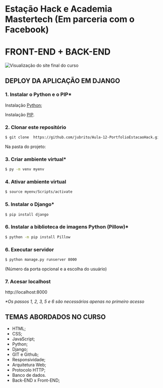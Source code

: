
# Estação Hack e Academia Mastertech (Em parceria com o Facebook)
# FRONT-END + BACK-END

![](\meusite\static\imagens\portfolio.gif?raw=true "Visualização do site final do curso")



## DEPLOY DA APLICAÇÃO EM DJANGO

### 1. Instalar o Python e o PIP*

Instalação [Python](https://www.python.org/downloads);

Instalação [PIP](https://pip.pypa.io/en/stable/installing).


### 2. Clonar este repositório 

```sh
$ git clone  https://github.com/jubrito/Aula-12-PortfolioEstacaoHack.git
```



Na pasta do projeto: 

### 3. Criar ambiente virtual*

```sh
$ py -m venv myenv
```


### 4. Ativar ambiente virtual

```sh
$ source myenv/Scripts/activate
```


### 5. Instalar o Django*

```sh
$ pip install django
```


### 6. Instalar a biblioteca de imagens Python (Pillow)*

```sh
$ python -m pip install Pillow
```


### 6. Executar servidor

```sh
$ python manage.py runserver 8000 
```
(Número da porta opcional e a escolha do usuário)


### 7. Acesar localhost

http://localhost:8000


_*Os passos 1, 2, 3, 5 e 6 são necessários apenas no primeiro acesso_



## TEMAS ABORDADOS NO CURSO

- HTML;
- CSS;
- JavaScript; 
- Python; 
- Django; 
- GIT e Github;
- Responsividade; 
- Arquitetura Web;
- Protocolo HTTP; 
- Banco de dados.
- Back-END x Front-END;

